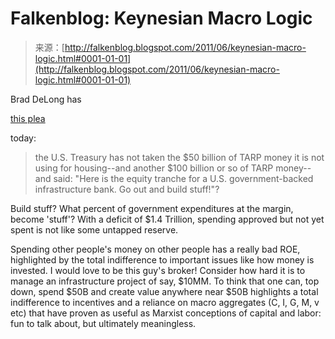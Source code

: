 <!--yml
category: 未分类
date: 2024-05-12 20:51:41
-->

# Falkenblog: Keynesian Macro Logic

> 来源：[http://falkenblog.blogspot.com/2011/06/keynesian-macro-logic.html#0001-01-01](http://falkenblog.blogspot.com/2011/06/keynesian-macro-logic.html#0001-01-01)

Brad DeLong has

[this plea](http://delong.typepad.com/sdj/2011/06/can-somebody-please-tell-me-why.html)

today:

> the U.S. Treasury has not taken the $50 billion of TARP money it is not using for housing--and another $100 billion or so of TARP money--and said: "Here is the equity tranche for a U.S. government-backed infrastructure bank. Go out and build stuff!"?

Build stuff? What percent of government expenditures at the margin, become 'stuff'? With a deficit of $1.4 Trillion, spending approved but not yet spent is not like some untapped reserve.

Spending other people's money on other people has a really bad ROE, highlighted by the total indifference to important issues like how money is invested. I would love to be this guy's broker! Consider how hard it is to manage an infrastructure project of say, $10MM. To think that one can, top down, spend $50B and create value anywhere near $50B highlights a total indifference to incentives and a reliance on macro aggregates (C, I, G, M, v etc) that have proven as useful as Marxist conceptions of capital and labor: fun to talk about, but ultimately meaningless.